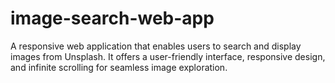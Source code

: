 # image-search-web-app
A responsive web application that enables users to search and display images from Unsplash. It offers a user-friendly interface, responsive design, and infinite scrolling for seamless image exploration.
